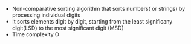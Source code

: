 - Non-comparative sorting algorithm that sorts numbers( or strings) by processing individual digits
- It sorts elements digit by digit, starting from the least significany digit(LSD) to the most significant digit (MSD)
- Time complexity O 